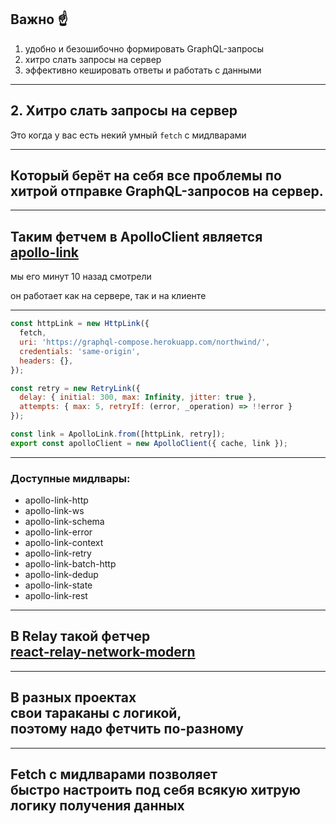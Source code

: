 ## Важно ☝️ <!-- .element: class="green" -->

1. удобно и безошибочно формировать GraphQL-запросы <!-- .element: class="gray" -->
2. хитро слать запросы на сервер <!-- .element: class="green" -->
3. эффективно кешировать ответы и работать с данными <!-- .element: class="gray" -->

-----

## 2. Хитро слать запросы на сервер <!-- .element: class="green" -->

Это когда у вас есть некий умный `fetch` с мидлварами

-----

## Который берёт на себя все проблемы по <span class="orange">хитрой отправке GraphQL-запросов</span> на сервер.

-----

## Таким фетчем в ApolloClient является <br/>[apollo-link](https://www.apollographql.com/docs/link/)

<span class="gray">мы его минут 10 назад смотрели</span>

<span class="gray">он работает как на сервере, так и на клиенте</span>

-----

```js
const httpLink = new HttpLink({
  fetch,
  uri: 'https://graphql-compose.herokuapp.com/northwind/',
  credentials: 'same-origin',
  headers: {},
});

const retry = new RetryLink({
  delay: { initial: 300, max: Infinity, jitter: true },
  attempts: { max: 5, retryIf: (error, _operation) => !!error }
});

const link = ApolloLink.from([httpLink, retry]);
export const apolloClient = new ApolloClient({ cache, link });

```

<span class="fragment" data-code-focus="1-6" />
<span class="fragment" data-code-focus="8-11" />
<span class="fragment" data-code-focus="13" />
<span class="fragment" data-code-focus="14" />

-----

### Доступные мидлвары:

- apollo-link-<span class="green">http</span>
- apollo-link-<span class="green">ws</span>
- apollo-link-<span class="green">schema</span>
- apollo-link-<span class="orange">error</span>
- apollo-link-<span class="orange">context</span>
- apollo-link-<span class="orange">retry</span>
- apollo-link-<span class="orange">batch-http</span>
- apollo-link-<span class="orange">dedup</span>
- apollo-link-<span class="gray">state</span>
- apollo-link-<span class="gray">rest</span>

-----

## В Relay такой фетчер <br/>[react-relay-network-modern](https://github.com/relay-tools/react-relay-network-modern)

-----

## В разных проектах <br/><span class="red">свои тараканы с логикой,</span> <br/>поэтому надо фетчить по-разному

-----

## Fetch с мидлварами позволяет <br/><span class="orange">быстро настроить</span> под себя всякую <span class="orange">хитрую логику</span> получения данных
